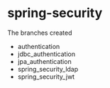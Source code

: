 # spring-security

The branches created
- authentication
- jdbc_authentication
- jpa_authentication
- spring_security_ldap
- spring_security_jwt
